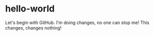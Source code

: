 # hello-world
Let's begin with GitHub.
I'm doing changes, no one can stop me!
This changes, changes nothing!

